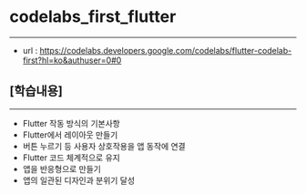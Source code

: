 # codelabs_first_flutter
---
- url : https://codelabs.developers.google.com/codelabs/flutter-codelab-first?hl=ko&authuser=0#0


## **[학습내용]**
---
- Flutter 작동 방식의 기본사항
- Flutter에서 레이아웃 만들기
- 버튼 누르기 등 사용자 상호작용을 앱 동작에 연결
- Flutter 코드 체계적으로 유지
- 앱을 반응형으로 만들기
- 앱의 일관된 디자인과 분위기 달성











